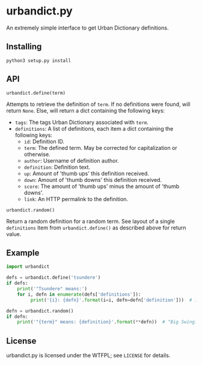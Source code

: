 urbandict.py
============

An extremely simple interface to get Urban Dictionary definitions.

Installing
-----------
`python3 setup.py install`

API
---
`urbandict.define(term)`

Attempts to retrieve the definition of `term`. If no definitions were found, will return `None`. Else, will return a dict containing the following keys:
* `tags`: The tags Urban Dictionary associated with `term`.
* `definitions`: A list of definitions, each item a dict containing the following keys:
   - `id`: Definition ID.
   - `term`: The defined term. May be corrected for capitalization or otherwise.
   - `author`: Username of definition author.
   - `definition`: Definition text.
   - `up`: Amount of 'thumb ups' this definition received.
   - `down`: Amount of 'thumb downs' this definition received.
   - `score`: The amount of 'thumb ups' minus the amount of 'thumb downs'.
   - `link`: An HTTP permalink to the definition.


`urbandict.random()`

Return a random definition for a random term. See layout of a single `definitions` item from `urbandict.define()` as described above for return value.

Example
-------
````python
import urbandict

defs = urbandict.define('tsundere')
if defs:
    print('"Tsundere" means:')
    for i, defn in enumerate(defs['definitions']):
         print('{i}: {defn}'.format(i=i, defn=defn['definition']))  # 1. Tsundere is a slang born on the Internet, and it is a word to describe the nature...

defn = urbandict.random()
if defn:
    print('"{term}" means: {definition}'.format(**defn))  # "Big Swingin' Dick" means: Well-endowed - typically used by swingers looking for men with huge cocks!"
````

License
-------
urbandict.py is licensed under the WTFPL; see `LICENSE` for details.
